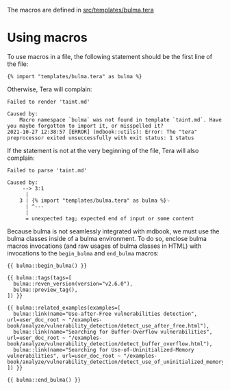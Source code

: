 The macros are defined in [src/templates/bulma.tera](./src/templates/bulma.tera)

# Using macros

To use macros in a file, the following statement should be the first line of the file:

```
{% import "templates/bulma.tera" as bulma %}
```

Otherwise, Tera will complain:

```
Failed to render 'taint.md'

Caused by:
    Macro namespace `bulma` was not found in template `taint.md`. Have you maybe forgotten to import it, or misspelled it?
2021-10-27 12:38:57 [ERROR] (mdbook::utils): Error: The "tera" preprocessor exited unsuccessfully with exit status: 1 status
```

If the statement is not at the very beginning of the file, Tera will also complain:

```
Failed to parse 'taint.md'

Caused by:
     --> 3:1
      |
    3 | {% import "templates/bulma.tera" as bulma %}␊
      | ^---
      |
      = unexpected tag; expected end of input or some content
```

Because bulma is not seamlessly integrated with mdbook, we must use the bulma classes inside of a bulma environment.
To do so, enclose bulma macros invocations (and raw usages of bulma classes in HTML) with invocations to the `begin_bulma` and `end_bulma` macros:

```
{{ bulma::begin_bulma() }}

{{ bulma::tags(tags=[
  bulma::reven_version(version="v2.6.0"),
  bulma::preview_tag(),
]) }}

{{ bulma::related_examples(examples=[
  bulma::link(name="Use-after-Free vulnerabilities detection", url=user_doc_root ~ "/examples-book/analyze/vulnerability_detection/detect_use_after_free.html"),
  bulma::link(name="Searching for Buffer-Overflow vulnerabilities", url=user_doc_root ~ "/examples-book/analyze/vulnerability_detection/detect_buffer_overflow.html"),
  bulma::link(name="Searching for Use-of-Uninitialized-Memory vulnerabilities", url=user_doc_root ~ "/examples-book/analyze/vulnerability_detection/detect_use_of_uninitialized_memory.html"),
]) }}

{{ bulma::end_bulma() }}
```
